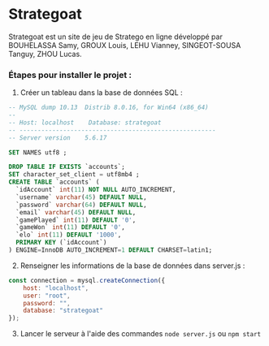 # Strategoat
Strategoat est un site de jeu de Stratego en ligne développé par BOUHELASSA Samy, GROUX Louis, LEHU Vianney, SINGEOT-SOUSA Tanguy, ZHOU Lucas.

### Étapes pour installer le projet :

1. Créer un tableau dans la base de données SQL :
```SQL
-- MySQL dump 10.13  Distrib 8.0.16, for Win64 (x86_64)
--
-- Host: localhost    Database: strategoat
-- ------------------------------------------------------
-- Server version    5.6.17

SET NAMES utf8 ;

DROP TABLE IF EXISTS `accounts`;
SET character_set_client = utf8mb4 ;
CREATE TABLE `accounts` (
  `idAccount` int(11) NOT NULL AUTO_INCREMENT,
  `username` varchar(45) DEFAULT NULL,
  `password` varchar(64) DEFAULT NULL,
  `email` varchar(45) DEFAULT NULL,
  `gamePlayed` int(11) DEFAULT '0',
  `gameWon` int(11) DEFAULT '0',
  `elo` int(11) DEFAULT '1000',
  PRIMARY KEY (`idAccount`)
) ENGINE=InnoDB AUTO_INCREMENT=1 DEFAULT CHARSET=latin1;
```
2. Renseigner les informations de la base de données dans server.js :
```js
const connection = mysql.createConnection({
    host: "localhost",
    user: "root",
    password: "",
    database: "strategoat"
});
```
3. Lancer le serveur à l'aide des commandes `node server.js` ou `npm start`
